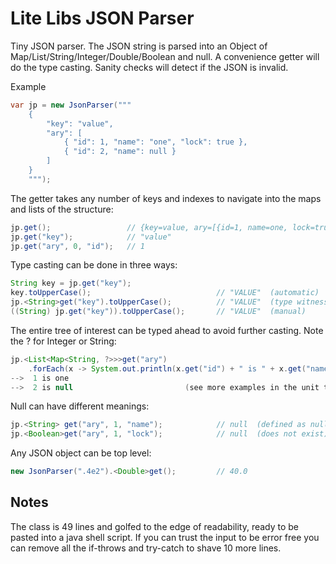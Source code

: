 Lite Libs JSON Parser
=====================
Tiny JSON parser. The JSON string is parsed into an Object of Map/List/String/Integer/Double/Boolean and null.
A convenience getter will do the type casting. Sanity checks will detect if the JSON is invalid.

Example
   ```java
   var jp = new JsonParser("""
       {
           "key": "value",
           "ary": [
               { "id": 1, "name": "one", "lock": true },
               { "id": 2, "name": null }
           ]
       }
       """);
   ```
The getter takes any number of keys and indexes to navigate into the maps and lists of the structure:
   ```java
   jp.get();                 // {key=value, ary=[{id=1, name=one, lock=true}, {id=2, name=null}]}
   jp.get("key");            // "value"
   jp.get("ary", 0, "id");   // 1
   ```
Type casting can be done in three ways:
   ```java
   String key = jp.get("key");
   key.toUpperCase();                            // "VALUE"  (automatic)
   jp.<String>get("key").toUpperCase();          // "VALUE"  (type witness)
   ((String) jp.get("key")).toUpperCase();       // "VALUE"  (manual)
   ```
The entire tree of interest can be typed ahead to avoid further casting. Note the ? for Integer or String:
   ```java
   jp.<List<Map<String, ?>>>get("ary")
       .forEach(x -> System.out.println(x.get("id") + " is " + x.get("name")));
   -->  1 is one
   -->  2 is null                         (see more examples in the unit tests)
   ```
Null can have different meanings:
   ```java
   jp.<String> get("ary", 1, "name");            // null  (defined as null)
   jp.<Boolean>get("ary", 1, "lock");            // null  (does not exist)
   ```
Any JSON object can be top level:
   ```java
   new JsonParser(".4e2").<Double>get();         // 40.0
   ```
Notes
-----
The class is 49 lines and golfed to the edge of readability, ready to be pasted into a java shell script.
If you can trust the input to be error free you can remove all the if-throws and try-catch to shave 10 more lines.
